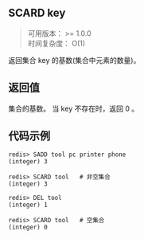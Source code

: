 ## SCARD key
>可用版本： >= 1.0.0 <br/>
>时间复杂度：  O(1)

返回集合 key 的基数(集合中元素的数量)。



## 返回值

集合的基数。 当 key 不存在时，返回 0 。

## 代码示例

```shell script
redis> SADD tool pc printer phone
(integer) 3

redis> SCARD tool   # 非空集合
(integer) 3

redis> DEL tool
(integer) 1

redis> SCARD tool   # 空集合
(integer) 0
```